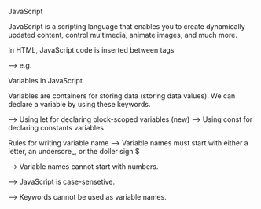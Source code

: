 JavaScript

JavaScript is a scripting language that enables you to create dynamically updated content, control multimedia, animate images, and much more.

In HTML, JavaScript code is inserted between <script>and </script> tags

--> e.g.

<script> 
  const x = 12;
</script>

Variables in JavaScript

Variables are containers for storing data (storing data values). We can declare a variable by using these keywords.

--> Using let for declaring block-scoped variables (new)
--> Using const for declaring constants variables

Rules for writing variable name
--> Variable names must start with either a letter, an undersore\_, or the doller sign $

--> Variable names cannot start with numbers.

--> JavaScript is case-sensetive.

--> Keywords cannot be used as variable names.
